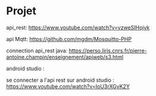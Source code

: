 # Projet
api_rest: https://www.youtube.com/watch?v=vzweSIHojyk

api Mqtt: https://github.com/mgdm/Mosquitto-PHP

connection api_rest java: https://perso.liris.cnrs.fr/pierre-antoine.champin/enseignement/apiweb/s3.html

android studio :

 se connecter a l'api rest sur android studio : https://www.youtube.com/watch?v=IoU3rXGvK2Y
